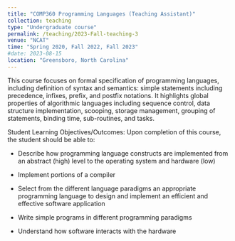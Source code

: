 ```yaml
---
title: "COMP360 Programming Languages (Teaching Assistant)"
collection: teaching
type: "Undergraduate course"
permalink: /teaching/2023-Fall-teaching-3
venue: "NCAT"
time: "Spring 2020, Fall 2022, Fall 2023"
#date: 2023-08-15
location: "Greensboro, North Carolina"
---
```

This course focuses on formal specification of programming languages, including definition of syntax and semantics: simple statements including precedence, infixes, prefix, and postfix notations. It highlights global properties of algorithmic languages including sequence control, data structure implementation, scooping, storage management, grouping of statements, binding time, sub-routines, and tasks.

Student Learning Objectives/Outcomes: Upon completion of this course, the student should be able to:

- Describe how programming language constructs are implemented from an abstract (high) level to the operating system and hardware (low)

- Implement portions of a compiler

- Select from the different language paradigms an appropriate programming language to design and implement an efficient and effective software application

- Write simple programs in different programming paradigms

- Understand how software interacts with the hardware
